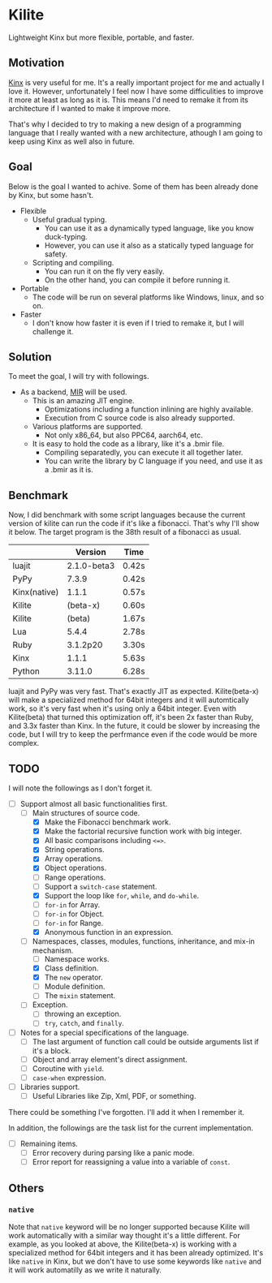 # Kilite

Lightweight Kinx but more flexible, portable, and faster.

## Motivation

[Kinx](https://github.com/Kray-G/kinx) is very useful for me. It's a really important project for me and actually I love it. However, unfortunately I feel now I have some difficulities to improve it more at least as long as it is. This means I'd need to remake it from its architecture if I wanted to make it improve more.

That's why I decided to try to making a new design of a programming language that I really wanted with a new architecture, athough I am going to keep using Kinx as well also in future.

## Goal

Below is the goal I wanted to achive. Some of them has been already done by Kinx, but some hasn't.

* Flexible
  * Useful gradual typing.
    * You can use it as a dynamically typed language, like you know duck-typing.
    * However, you can use it also as a statically typed language for safety.
  * Scripting and compiling.
    * You can run it on the fly very easily.
    * On the other hand, you can compile it before running it.
* Portable
  * The code will be run on several platforms like Windows, linux, and so on.
* Faster
  * I don't know how faster it is even if I tried to remake it, but I will challenge it.

## Solution

To meet the goal, I will try with followings.

* As a backend, [MIR](https://github.com/vnmakarov/mir) will be used.
  * This is an amazing JIT engine.
    * Optimizations including a function inlining are highly available.
    * Execution from C source code is also already supported.
  * Various platforms are supported.
    * Not only x86_64, but also PPC64, aarch64, etc.
  * It is easy to hold the code as a library, like it's a .bmir file.
    * Compiling separatedly, you can execute it all together later.
    * You can write the library by C language if you need, and use it as a .bmir as it is.

## Benchmark

Now, I did benchmark with some script languages because the current version of kilite can run the code if it's like a fibonacci.
That's why I'll show it below.
The target program is the 38th result of a fibonacci as usual.

|              | Version     | Time  |
| ------------ | ----------- | ----- |
| luajit       | 2.1.0-beta3 | 0.42s |
| PyPy         | 7.3.9       | 0.42s |
| Kinx(native) | 1.1.1       | 0.57s |
| Kilite       | (beta-x)    | 0.60s |
| Kilite       | (beta)      | 1.67s |
| Lua          | 5.4.4       | 2.78s |
| Ruby         | 3.1.2p20    | 3.30s |
| Kinx         | 1.1.1       | 5.63s |
| Python       | 3.11.0      | 6.28s |

luajit and PyPy was very fast. That's exactly JIT as expected.
Kilite(beta-x) will make a specialized method for 64bit integers and it will automtically work, so it's very fast when it's using only a 64bit integer.
Even with Kilite(beta) that turned this optimization off, it's been 2x faster than Ruby, and 3.3x faster than Kinx.
In the future, it could be slower by increasing the code, but I will try to keep the perfrmance even if the code would be more complex.

## TODO

I will note the followings as I don't forget it.

* [ ] Support almost all basic functionalities first.
  * [ ] Main structures of source code.
    * [x] Make the Fibonacci benchmark work.
    * [x] Make the factorial recursive function work with big integer.
    * [x] All basic comparisons including `<=>`.
    * [x] String operations.
    * [x] Array operations.
    * [x] Object operations.
    * [ ] Range operations.
    * [ ] Support a `switch-case` statement.
    * [x] Support the loop like `for`, `while`, and `do-while`.
    * [ ] `for-in` for Array.
    * [ ] `for-in` for Object.
    * [ ] `for-in` for Range.
    * [x] Anonymous function in an expression.
  * [ ] Namespaces, classes, modules, functions, inheritance, and mix-in mechanism.
    * [ ] Namespace works.
    * [x] Class definition.
    * [x] The `new` operator.
    * [ ] Module definition.
    * [ ] The `mixin` statement.
  * [ ] Exception.
    * [ ] throwing an exception.
    * [ ] `try`, `catch`, and `finally`.
* [ ] Notes for a special specifications of the language.
  * [ ] The last argument of function call could be outside arguments list if it's a block.
  * [ ] Object and array element's direct assignment.
  * [ ] Coroutine with `yield`.
  * [ ] `case-when` expression.
* [ ] Libraries support.
  * [ ] Useful Libraries like Zip, Xml, PDF, or something.

There could be something I've forgotten. I'll add it when I remember it.

In addition, the followings are the task list for the current implementation.

* [ ] Remaining items.
  * [ ] Error recovery during parsing like a panic mode.
  * [ ] Error report for reassigning a value into a variable of `const`.

## Others

### `native`

Note that `native` keyword will be no longer supported because Kilite will work automatically with a similar way thought it's a little different.
For example, as you looked at above, the Kilite(beta-x) is working with a specialized method for 64bit integers and it has been already optimized.
It's like `native` in Kinx, but we don't have to use some keywords like `native` and it will work automatilly as we write it naturally.
